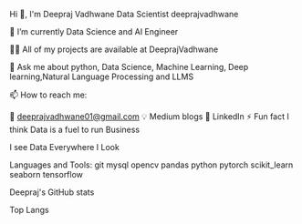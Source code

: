 Hi 👋, I'm Deepraj Vadhwane
Data Scientist
deeprajvadhwane

🌱 I’m currently Data Science and AI Engineer

👨‍💻 All of my projects are available at DeeprajVadhwane

💬 Ask me about python, Data Science, Machine Learning, Deep learning,Natural Language Processing and LLMS

📫 How to reach me:

📧 deeprajvadhwane01@gmail.com
💡 Medium blogs
🏢 LinkedIn
⚡ Fun fact I think Data is a fuel to run Business

I see Data Everywhere I Look

Languages and Tools:
git mysql opencv pandas python pytorch scikit_learn seaborn tensorflow

Deepraj's GitHub stats

Top Langs
